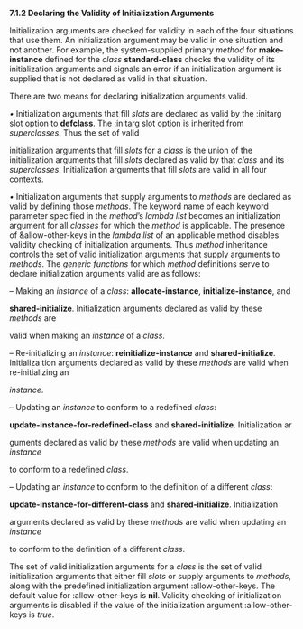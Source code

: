 **7.1.2 Declaring the Validity of Initialization Arguments** 

Initialization arguments are checked for validity in each of the four situations that use them. An initialization argument may be valid in one situation and not another. For example, the system-supplied primary *method* for **make-instance** defined for the *class* **standard-class** checks the validity of its initialization arguments and signals an error if an initialization argument is supplied that is not declared as valid in that situation. 

There are two means for declaring initialization arguments valid. 

*•* Initialization arguments that fill *slots* are declared as valid by the :initarg slot option to **defclass**. The :initarg slot option is inherited from *superclasses*. Thus the set of valid 



 

 

initialization arguments that fill *slots* for a *class* is the union of the initialization arguments that fill *slots* declared as valid by that *class* and its *superclasses*. Initialization arguments that fill *slots* are valid in all four contexts. 

*•* Initialization arguments that supply arguments to *methods* are declared as valid by defining those *methods*. The keyword name of each keyword parameter specified in the *method*’s *lambda list* becomes an initialization argument for all *classes* for which the *method* is applicable. The presence of &allow-other-keys in the *lambda list* of an applicable method disables validity checking of initialization arguments. Thus *method* inheritance controls the set of valid initialization arguments that supply arguments to *methods*. The *generic functions* for which *method* definitions serve to declare initialization arguments valid are as follows: 

– Making an *instance* of a *class*: **allocate-instance**, **initialize-instance**, and 

**shared-initialize**. Initialization arguments declared as valid by these *methods* are 

valid when making an *instance* of a *class*. 

– Re-initializing an *instance*: **reinitialize-instance** and **shared-initialize**. Initializa tion arguments declared as valid by these *methods* are valid when re-initializing an 

*instance*. 

– Updating an *instance* to conform to a redefined *class*: 

**update-instance-for-redefined-class** and **shared-initialize**. Initialization ar 

guments declared as valid by these *methods* are valid when updating an *instance* 

to conform to a redefined *class*. 

– Updating an *instance* to conform to the definition of a different *class*: 

**update-instance-for-different-class** and **shared-initialize**. Initialization 

arguments declared as valid by these *methods* are valid when updating an *instance* 

to conform to the definition of a different *class*. 

The set of valid initialization arguments for a *class* is the set of valid initialization arguments that either fill *slots* or supply arguments to *methods*, along with the predefined initialization argument :allow-other-keys. The default value for :allow-other-keys is **nil**. Validity checking of initialization arguments is disabled if the value of the initialization argument :allow-other-keys is *true*. 


